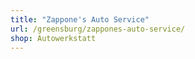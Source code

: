 ```yaml
---
title: "Zappone's Auto Service"
url: /greensburg/zappones-auto-service/
shop: Autowerkstatt
---
```

